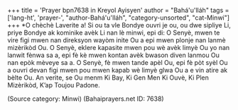 +++
title = 'Prayer bpn7638 in Kreyol Ayisyen'
author = "Bahá'u'lláh"
tags = ['lang-ht', 'prayer-', "author-Bahá'u'lláh", "category-unsorted", "cat-Minwi"]
+++
*O chèchè Laverite a! Si ou ta vle Bondye ouvri je ou, ou dwe sipliye Li, priye Bondye ak kominike avèk Li nan lè minwi, epi di:
O Senyè, mwen te vire figi mwen nan direksyon wayòm inite Ou a epi mwen plonje nan lanmè mizèrikòd Ou. O Senyè, eklere kapasite mwen pou wè avèk limyè Ou yo nan lanwit fènwa sa a, epi fè kè mwen kontan avèk bwason diven lanmou Ou nan epòk mèveye sa a. O Senyè, fè mwen tande apèl Ou, epi fè pòt syèl Ou a ouvri devan figi mwen pou mwen kapab wè limyè glwa Ou a e vin atire ak bèlte Ou. 
An verite, se Ou menm Ki Bay, Ki Gen Men Ki Ouvè, Ki Plen Mizèrikòd, K’ap Toujou Padone.

(Source category: Minwi)
(Bahaiprayers.net ID: 7638)
